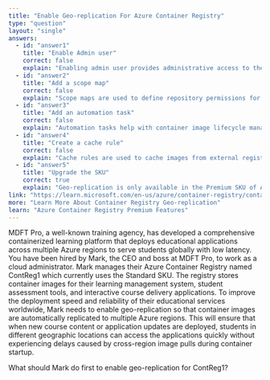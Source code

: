 ```yaml
---
title: "Enable Geo-replication For Azure Container Registry"
type: "question"
layout: "single"
answers:
  - id: "answer1"
    title: "Enable Admin user"
    correct: false
    explain: "Enabling admin user provides administrative access to the registry through username and password authentication, but it doesn't unlock geo-replication capabilities. This is an authentication feature, not a replication feature."
  - id: "answer2"
    title: "Add a scope map"
    correct: false
    explain: "Scope maps are used to define repository permissions for tokens in Azure Container Registry. They control access to specific repositories but don't enable geo-replication functionality."
  - id: "answer3"
    title: "Add an automation task"
    correct: false
    explain: "Automation tasks help with container image lifecycle management such as purging old images, but they don't provide geo-replication capabilities. These are maintenance features, not replication features."
  - id: "answer4"
    title: "Create a cache rule"
    correct: false
    explain: "Cache rules are used to cache images from external registries to improve performance, but they don't enable geo-replication of the registry itself across multiple Azure regions."
  - id: "answer5"
    title: "Upgrade the SKU"
    correct: true
    explain: "Geo-replication is only available in the Premium SKU of Azure Container Registry. The Standard SKU doesn't support geo-replication, so upgrading to Premium is the first required step to enable this feature."
link: "https://learn.microsoft.com/en-us/azure/container-registry/container-registry-geo-replication"
more: "Learn More About Container Registry Geo-replication"
learn: "Azure Container Registry Premium Features"
---
```


MDFT Pro, a well-known training agency, has developed a comprehensive containerized learning platform that deploys educational applications across multiple Azure regions to serve students globally with low latency. You have been hired by Mark, the CEO and boss at MDFT Pro, to work as a cloud administrator. Mark manages their Azure Container Registry named ContReg1 which currently uses the Standard SKU. The registry stores container images for their learning management system, student assessment tools, and interactive course delivery applications. To improve the deployment speed and reliability of their educational services worldwide, Mark needs to enable geo-replication so that container images are automatically replicated to multiple Azure regions. This will ensure that when new course content or application updates are deployed, students in different geographic locations can access the applications quickly without experiencing delays caused by cross-region image pulls during container startup.

What should Mark do first to enable geo-replication for ContReg1?
